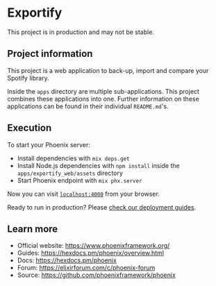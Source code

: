 # Exportify

This project is in production and may not be stable.

## Project information

This project is a web application to back-up, import and compare your Spotify library.

Inside the `apps` directory are multiple sub-applications. This project combines these applications into one.
Further information on these applications can be found in their individual `README.md`'s.


## Execution

To start your Phoenix server:

  * Install dependencies with `mix deps.get`
  * Install Node.js dependencies with `npm install` inside the `apps/exportify_web/assets` directory
  * Start Phoenix endpoint with `mix phx.server`

Now you can visit [`localhost:4000`](http://localhost:4000) from your browser.

Ready to run in production? Please [check our deployment guides](https://hexdocs.pm/phoenix/deployment.html).

## Learn more

  * Official website: https://www.phoenixframework.org/
  * Guides: https://hexdocs.pm/phoenix/overview.html
  * Docs: https://hexdocs.pm/phoenix
  * Forum: https://elixirforum.com/c/phoenix-forum
  * Source: https://github.com/phoenixframework/phoenix

